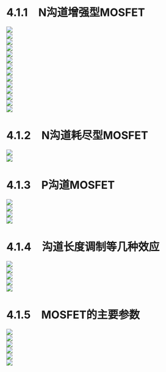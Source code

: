 # 4.1.1　N沟道增强型MOSFET
<div><img src = "./images/4-1金属-氧化物-半导体场效应管-图片-3.jpg"></div>
<div><img src = "./images/4-1金属-氧化物-半导体场效应管-图片-4.jpg"></div>
<div><img src = "./images/4-1金属-氧化物-半导体场效应管-图片-5.jpg"></div>
<div><img src = "./images/4-1金属-氧化物-半导体场效应管-图片-6.jpg"></div>
<div><img src = "./images/4-1金属-氧化物-半导体场效应管-图片-7.jpg"></div>
<div><img src = "./images/4-1金属-氧化物-半导体场效应管-图片-8.jpg"></div>
<div><img src = "./images/4-1金属-氧化物-半导体场效应管-图片-9.jpg"></div>
<div><img src = "./images/4-1金属-氧化物-半导体场效应管-图片-10.jpg"></div>
<div><img src = "./images/4-1金属-氧化物-半导体场效应管-图片-11.jpg"></div>
<div><img src = "./images/4-1金属-氧化物-半导体场效应管-图片-12.jpg"></div>
<div><img src = "./images/4-1金属-氧化物-半导体场效应管-图片-13.jpg"></div>
<div><img src = "./images/4-1金属-氧化物-半导体场效应管-图片-14.jpg"></div>
<div><img src = "./images/4-1金属-氧化物-半导体场效应管-图片-15.jpg"></div>
<div><img src = "./images/4-1金属-氧化物-半导体场效应管-图片-16.jpg"></div>

# 4.1.2　N沟道耗尽型MOSFET
<div><img src = "./images/4-1金属-氧化物-半导体场效应管-图片-18.jpg"></div>
<div><img src = "./images/4-1金属-氧化物-半导体场效应管-图片-19.jpg"></div>

# 4.1.3　P沟道MOSFET
<div><img src = "./images/4-1金属-氧化物-半导体场效应管-图片-21.jpg"></div>
<div><img src = "./images/4-1金属-氧化物-半导体场效应管-图片-22.jpg"></div>
<div><img src = "./images/4-1金属-氧化物-半导体场效应管-图片-23.jpg"></div>
<div><img src = "./images/4-1金属-氧化物-半导体场效应管-图片-24.jpg"></div>

# 4.1.4　沟道长度调制等几种效应
<div><img src = "./images/4-1金属-氧化物-半导体场效应管-图片-26.jpg"></div>
<div><img src = "./images/4-1金属-氧化物-半导体场效应管-图片-27.jpg"></div>
<div><img src = "./images/4-1金属-氧化物-半导体场效应管-图片-28.jpg"></div>
<div><img src = "./images/4-1金属-氧化物-半导体场效应管-图片-29.jpg"></div>
<div><img src = "./images/4-1金属-氧化物-半导体场效应管-图片-30.jpg"></div>

# 4.1.5　MOSFET的主要参数
<div><img src = "./images/4-1金属-氧化物-半导体场效应管-图片-32.jpg"></div>
<div><img src = "./images/4-1金属-氧化物-半导体场效应管-图片-33.jpg"></div>
<div><img src = "./images/4-1金属-氧化物-半导体场效应管-图片-34.jpg"></div>
<div><img src = "./images/4-1金属-氧化物-半导体场效应管-图片-35.jpg"></div>
<div><img src = "./images/4-1金属-氧化物-半导体场效应管-图片-36.jpg"></div>
<div><img src = "./images/4-1金属-氧化物-半导体场效应管-图片-37.jpg"></div>
